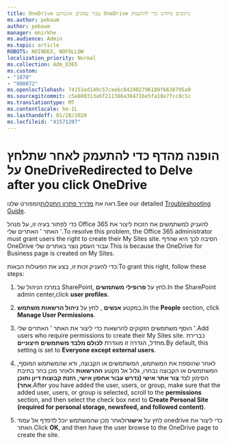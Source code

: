```yaml
---
title: OneDrive עבור עסקים אינטרנט OneDrive ניתובים מחדש כדי להתעמק
ms.author: pebaum
author: pebaum
manager: mnirkhe
ms.audience: Admin
ms.topic: article
ROBOTS: NOINDEX, NOFOLLOW
localization_priority: Normal
ms.collection: Adm_O365
ms.custom:
- "1870"
- "900072"
ms.openlocfilehash: 74151ed149c57ceebc841902796189f6638795a9
ms.sourcegitcommit: c5e800313a6f211386a384716e5fa18e7fcc8c1c
ms.translationtype: MT
ms.contentlocale: he-IL
ms.lasthandoff: 01/28/2020
ms.locfileid: "41571207"
---
```

# <a name="redirected-to-delve-after-you-click-onedrive"></a><span data-ttu-id="cbb58-102">הופנה מהדף כדי להתעמק לאחר שתלחץ על OneDrive</span><span class="sxs-lookup"><span data-stu-id="cbb58-102">Redirected to Delve after you click OneDrive</span></span>

<span data-ttu-id="cbb58-103">ראה את [מדריך פתרון התקלות](https://docs.microsoft.com/sharepoint/support/sites/troubleshooting-guide-for-sites-stopped-at-provisioning)המפורט שלנו.</span><span class="sxs-lookup"><span data-stu-id="cbb58-103">See our detailed [Troubleshooting Guide](https://docs.microsoft.com/sharepoint/support/sites/troubleshooting-guide-for-sites-stopped-at-provisioning).</span></span>

<span data-ttu-id="cbb58-104">כדי לפתור בעיה זו, על מנהל Office 365 להעניק למשתמשים את הזכות ליצור את האתר ' האתרים שלי '.</span><span class="sxs-lookup"><span data-stu-id="cbb58-104">To resolve this problem, the Office 365 administrator must grant users the right to create their My Sites site.</span></span> <span data-ttu-id="cbb58-105">הסיבה לכך היא שהדף OneDrive עבור העסק נוצר באתרים שלי.</span><span class="sxs-lookup"><span data-stu-id="cbb58-105">This is because the OneDrive for Business page is created on My Sites.</span></span>

<span data-ttu-id="cbb58-106">כדי להעניק זכות זו, בצע את הפעולות הבאות:</span><span class="sxs-lookup"><span data-stu-id="cbb58-106">To grant this right, follow these steps:</span></span>

1. <span data-ttu-id="cbb58-107">במרכז הניהול של SharePoint, לחץ על **פרופילי משתמשים**.</span><span class="sxs-lookup"><span data-stu-id="cbb58-107">In the SharePoint admin center,click **user profiles**.</span></span>

2. <span data-ttu-id="cbb58-108">במקטע **אנשים** , לחץ על **ניהול הרשאות משתמש**.</span><span class="sxs-lookup"><span data-stu-id="cbb58-108">In the **People** section, click **Manage User Permissions**.</span></span>

3. <span data-ttu-id="cbb58-109">הוסף משתמשים הזקוקים להרשאות כדי ליצור את האתר ' האתרים שלי '.</span><span class="sxs-lookup"><span data-stu-id="cbb58-109">Add users who require permissions to create their My Sites site.</span></span> <span data-ttu-id="cbb58-110">כברירת מחדל, הגדרה זו מוגדרת **לכולם מלבד משתמשים חיצוניים**.</span><span class="sxs-lookup"><span data-stu-id="cbb58-110">By default, this setting is set to **Everyone except external users**.</span></span>

4. <span data-ttu-id="cbb58-111">לאחר שהוספת את המשתמש, המשתמשים או הקבוצה, ודא שהמשתמש המוסף, המשתמשים או הקבוצה נבחרו, גלול אל מקטע **ההרשאות** ולאחר מכן בחר בתיבת הסימון לצד **צור אתר אישי (נדרש עבור אחסון אישי, הזנת קבוצות דיון ותוכן אחר)**.</span><span class="sxs-lookup"><span data-stu-id="cbb58-111">After you have added the user, users, or group, make sure that the added user, users, or group is selected, scroll to the **permissions** section, and then select the check box next to **Create Personal Site (required for personal storage, newsfeed, and followed content)**.</span></span>

5. <span data-ttu-id="cbb58-112">לחץ על **אישור**ולאחר מכן שהמשתמש יוכל לדפדף אל עמוד onedrive כדי ליצור את האתר.</span><span class="sxs-lookup"><span data-stu-id="cbb58-112">Click **OK**, and then have the user browse to the OneDrive page to create the site.</span></span>
